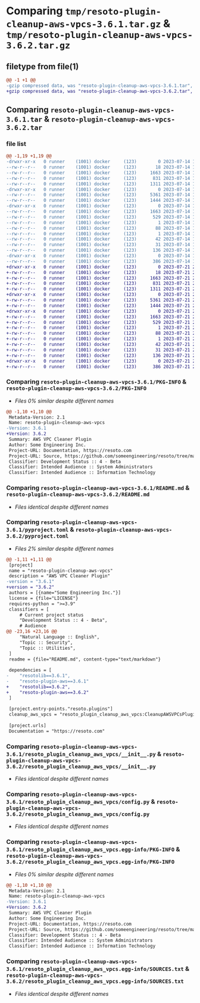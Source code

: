 # Comparing `tmp/resoto-plugin-cleanup-aws-vpcs-3.6.1.tar.gz` & `tmp/resoto-plugin-cleanup-aws-vpcs-3.6.2.tar.gz`

## filetype from file(1)

```diff
@@ -1 +1 @@
-gzip compressed data, was "resoto-plugin-cleanup-aws-vpcs-3.6.1.tar", last modified: Fri Jul 14 17:04:01 2023, max compression
+gzip compressed data, was "resoto-plugin-cleanup-aws-vpcs-3.6.2.tar", last modified: Fri Jul 21 22:10:19 2023, max compression
```

## Comparing `resoto-plugin-cleanup-aws-vpcs-3.6.1.tar` & `resoto-plugin-cleanup-aws-vpcs-3.6.2.tar`

### file list

```diff
@@ -1,19 +1,19 @@
-drwxr-xr-x   0 runner    (1001) docker     (123)        0 2023-07-14 17:04:01.250792 resoto-plugin-cleanup-aws-vpcs-3.6.1/
--rw-r--r--   0 runner    (1001) docker     (123)       18 2023-07-14 17:00:19.000000 resoto-plugin-cleanup-aws-vpcs-3.6.1/MANIFEST.in
--rw-r--r--   0 runner    (1001) docker     (123)     1663 2023-07-14 17:04:01.250792 resoto-plugin-cleanup-aws-vpcs-3.6.1/PKG-INFO
--rw-r--r--   0 runner    (1001) docker     (123)      831 2023-07-14 17:00:19.000000 resoto-plugin-cleanup-aws-vpcs-3.6.1/README.md
--rw-r--r--   0 runner    (1001) docker     (123)     1311 2023-07-14 17:00:19.000000 resoto-plugin-cleanup-aws-vpcs-3.6.1/pyproject.toml
-drwxr-xr-x   0 runner    (1001) docker     (123)        0 2023-07-14 17:04:01.250792 resoto-plugin-cleanup-aws-vpcs-3.6.1/resoto_plugin_cleanup_aws_vpcs/
--rw-r--r--   0 runner    (1001) docker     (123)     5361 2023-07-14 17:00:19.000000 resoto-plugin-cleanup-aws-vpcs-3.6.1/resoto_plugin_cleanup_aws_vpcs/__init__.py
--rw-r--r--   0 runner    (1001) docker     (123)     1444 2023-07-14 17:00:19.000000 resoto-plugin-cleanup-aws-vpcs-3.6.1/resoto_plugin_cleanup_aws_vpcs/config.py
-drwxr-xr-x   0 runner    (1001) docker     (123)        0 2023-07-14 17:04:01.250792 resoto-plugin-cleanup-aws-vpcs-3.6.1/resoto_plugin_cleanup_aws_vpcs.egg-info/
--rw-r--r--   0 runner    (1001) docker     (123)     1663 2023-07-14 17:04:01.000000 resoto-plugin-cleanup-aws-vpcs-3.6.1/resoto_plugin_cleanup_aws_vpcs.egg-info/PKG-INFO
--rw-r--r--   0 runner    (1001) docker     (123)      529 2023-07-14 17:04:01.000000 resoto-plugin-cleanup-aws-vpcs-3.6.1/resoto_plugin_cleanup_aws_vpcs.egg-info/SOURCES.txt
--rw-r--r--   0 runner    (1001) docker     (123)        1 2023-07-14 17:04:01.000000 resoto-plugin-cleanup-aws-vpcs-3.6.1/resoto_plugin_cleanup_aws_vpcs.egg-info/dependency_links.txt
--rw-r--r--   0 runner    (1001) docker     (123)       88 2023-07-14 17:04:01.000000 resoto-plugin-cleanup-aws-vpcs-3.6.1/resoto_plugin_cleanup_aws_vpcs.egg-info/entry_points.txt
--rw-r--r--   0 runner    (1001) docker     (123)        1 2023-07-14 17:01:50.000000 resoto-plugin-cleanup-aws-vpcs-3.6.1/resoto_plugin_cleanup_aws_vpcs.egg-info/not-zip-safe
--rw-r--r--   0 runner    (1001) docker     (123)       42 2023-07-14 17:04:01.000000 resoto-plugin-cleanup-aws-vpcs-3.6.1/resoto_plugin_cleanup_aws_vpcs.egg-info/requires.txt
--rw-r--r--   0 runner    (1001) docker     (123)       31 2023-07-14 17:04:01.000000 resoto-plugin-cleanup-aws-vpcs-3.6.1/resoto_plugin_cleanup_aws_vpcs.egg-info/top_level.txt
--rw-r--r--   0 runner    (1001) docker     (123)      136 2023-07-14 17:04:01.254792 resoto-plugin-cleanup-aws-vpcs-3.6.1/setup.cfg
-drwxr-xr-x   0 runner    (1001) docker     (123)        0 2023-07-14 17:04:01.250792 resoto-plugin-cleanup-aws-vpcs-3.6.1/test/
--rw-r--r--   0 runner    (1001) docker     (123)      386 2023-07-14 17:00:19.000000 resoto-plugin-cleanup-aws-vpcs-3.6.1/test/test_config.py
+drwxr-xr-x   0 runner    (1001) docker     (123)        0 2023-07-21 22:10:19.520438 resoto-plugin-cleanup-aws-vpcs-3.6.2/
+-rw-r--r--   0 runner    (1001) docker     (123)       18 2023-07-21 22:06:10.000000 resoto-plugin-cleanup-aws-vpcs-3.6.2/MANIFEST.in
+-rw-r--r--   0 runner    (1001) docker     (123)     1663 2023-07-21 22:10:19.520438 resoto-plugin-cleanup-aws-vpcs-3.6.2/PKG-INFO
+-rw-r--r--   0 runner    (1001) docker     (123)      831 2023-07-21 22:06:10.000000 resoto-plugin-cleanup-aws-vpcs-3.6.2/README.md
+-rw-r--r--   0 runner    (1001) docker     (123)     1311 2023-07-21 22:06:10.000000 resoto-plugin-cleanup-aws-vpcs-3.6.2/pyproject.toml
+drwxr-xr-x   0 runner    (1001) docker     (123)        0 2023-07-21 22:10:19.516438 resoto-plugin-cleanup-aws-vpcs-3.6.2/resoto_plugin_cleanup_aws_vpcs/
+-rw-r--r--   0 runner    (1001) docker     (123)     5361 2023-07-21 22:06:10.000000 resoto-plugin-cleanup-aws-vpcs-3.6.2/resoto_plugin_cleanup_aws_vpcs/__init__.py
+-rw-r--r--   0 runner    (1001) docker     (123)     1444 2023-07-21 22:06:10.000000 resoto-plugin-cleanup-aws-vpcs-3.6.2/resoto_plugin_cleanup_aws_vpcs/config.py
+drwxr-xr-x   0 runner    (1001) docker     (123)        0 2023-07-21 22:10:19.520438 resoto-plugin-cleanup-aws-vpcs-3.6.2/resoto_plugin_cleanup_aws_vpcs.egg-info/
+-rw-r--r--   0 runner    (1001) docker     (123)     1663 2023-07-21 22:10:19.000000 resoto-plugin-cleanup-aws-vpcs-3.6.2/resoto_plugin_cleanup_aws_vpcs.egg-info/PKG-INFO
+-rw-r--r--   0 runner    (1001) docker     (123)      529 2023-07-21 22:10:19.000000 resoto-plugin-cleanup-aws-vpcs-3.6.2/resoto_plugin_cleanup_aws_vpcs.egg-info/SOURCES.txt
+-rw-r--r--   0 runner    (1001) docker     (123)        1 2023-07-21 22:10:19.000000 resoto-plugin-cleanup-aws-vpcs-3.6.2/resoto_plugin_cleanup_aws_vpcs.egg-info/dependency_links.txt
+-rw-r--r--   0 runner    (1001) docker     (123)       88 2023-07-21 22:10:19.000000 resoto-plugin-cleanup-aws-vpcs-3.6.2/resoto_plugin_cleanup_aws_vpcs.egg-info/entry_points.txt
+-rw-r--r--   0 runner    (1001) docker     (123)        1 2023-07-21 22:07:50.000000 resoto-plugin-cleanup-aws-vpcs-3.6.2/resoto_plugin_cleanup_aws_vpcs.egg-info/not-zip-safe
+-rw-r--r--   0 runner    (1001) docker     (123)       42 2023-07-21 22:10:19.000000 resoto-plugin-cleanup-aws-vpcs-3.6.2/resoto_plugin_cleanup_aws_vpcs.egg-info/requires.txt
+-rw-r--r--   0 runner    (1001) docker     (123)       31 2023-07-21 22:10:19.000000 resoto-plugin-cleanup-aws-vpcs-3.6.2/resoto_plugin_cleanup_aws_vpcs.egg-info/top_level.txt
+-rw-r--r--   0 runner    (1001) docker     (123)      136 2023-07-21 22:10:19.520438 resoto-plugin-cleanup-aws-vpcs-3.6.2/setup.cfg
+drwxr-xr-x   0 runner    (1001) docker     (123)        0 2023-07-21 22:10:19.520438 resoto-plugin-cleanup-aws-vpcs-3.6.2/test/
+-rw-r--r--   0 runner    (1001) docker     (123)      386 2023-07-21 22:06:10.000000 resoto-plugin-cleanup-aws-vpcs-3.6.2/test/test_config.py
```

### Comparing `resoto-plugin-cleanup-aws-vpcs-3.6.1/PKG-INFO` & `resoto-plugin-cleanup-aws-vpcs-3.6.2/PKG-INFO`

 * *Files 0% similar despite different names*

```diff
@@ -1,10 +1,10 @@
 Metadata-Version: 2.1
 Name: resoto-plugin-cleanup-aws-vpcs
-Version: 3.6.1
+Version: 3.6.2
 Summary: AWS VPC Cleaner Plugin
 Author: Some Engineering Inc.
 Project-URL: Documentation, https://resoto.com
 Project-URL: Source, https://github.com/someengineering/resoto/tree/main/plugins/cleanup_aws_vpcs
 Classifier: Development Status :: 4 - Beta
 Classifier: Intended Audience :: System Administrators
 Classifier: Intended Audience :: Information Technology
```

### Comparing `resoto-plugin-cleanup-aws-vpcs-3.6.1/README.md` & `resoto-plugin-cleanup-aws-vpcs-3.6.2/README.md`

 * *Files identical despite different names*

### Comparing `resoto-plugin-cleanup-aws-vpcs-3.6.1/pyproject.toml` & `resoto-plugin-cleanup-aws-vpcs-3.6.2/pyproject.toml`

 * *Files 2% similar despite different names*

```diff
@@ -1,11 +1,11 @@
 [project]
 name = "resoto-plugin-cleanup-aws-vpcs"
 description = "AWS VPC Cleaner Plugin"
-version = "3.6.1"
+version = "3.6.2"
 authors = [{name="Some Engineering Inc."}]
 license = {file="LICENSE"}
 requires-python = ">=3.9"
 classifiers = [
     # Current project status
     "Development Status :: 4 - Beta",
     # Audience
@@ -23,16 +23,16 @@
     "Natural Language :: English",
     "Topic :: Security",
     "Topic :: Utilities",
 ]
 readme = {file="README.md", content-type="text/markdown"}
 
 dependencies = [
-    "resotolib==3.6.1",
-    "resoto-plugin-aws==3.6.1"
+    "resotolib==3.6.2",
+    "resoto-plugin-aws==3.6.2"
 ]
 
 [project.entry-points."resoto.plugins"]
 cleanup_aws_vpcs = "resoto_plugin_cleanup_aws_vpcs:CleanupAWSVPCsPlugin"
 
 [project.urls]
 Documentation = "https://resoto.com"
```

### Comparing `resoto-plugin-cleanup-aws-vpcs-3.6.1/resoto_plugin_cleanup_aws_vpcs/__init__.py` & `resoto-plugin-cleanup-aws-vpcs-3.6.2/resoto_plugin_cleanup_aws_vpcs/__init__.py`

 * *Files identical despite different names*

### Comparing `resoto-plugin-cleanup-aws-vpcs-3.6.1/resoto_plugin_cleanup_aws_vpcs/config.py` & `resoto-plugin-cleanup-aws-vpcs-3.6.2/resoto_plugin_cleanup_aws_vpcs/config.py`

 * *Files identical despite different names*

### Comparing `resoto-plugin-cleanup-aws-vpcs-3.6.1/resoto_plugin_cleanup_aws_vpcs.egg-info/PKG-INFO` & `resoto-plugin-cleanup-aws-vpcs-3.6.2/resoto_plugin_cleanup_aws_vpcs.egg-info/PKG-INFO`

 * *Files 0% similar despite different names*

```diff
@@ -1,10 +1,10 @@
 Metadata-Version: 2.1
 Name: resoto-plugin-cleanup-aws-vpcs
-Version: 3.6.1
+Version: 3.6.2
 Summary: AWS VPC Cleaner Plugin
 Author: Some Engineering Inc.
 Project-URL: Documentation, https://resoto.com
 Project-URL: Source, https://github.com/someengineering/resoto/tree/main/plugins/cleanup_aws_vpcs
 Classifier: Development Status :: 4 - Beta
 Classifier: Intended Audience :: System Administrators
 Classifier: Intended Audience :: Information Technology
```

### Comparing `resoto-plugin-cleanup-aws-vpcs-3.6.1/resoto_plugin_cleanup_aws_vpcs.egg-info/SOURCES.txt` & `resoto-plugin-cleanup-aws-vpcs-3.6.2/resoto_plugin_cleanup_aws_vpcs.egg-info/SOURCES.txt`

 * *Files identical despite different names*

